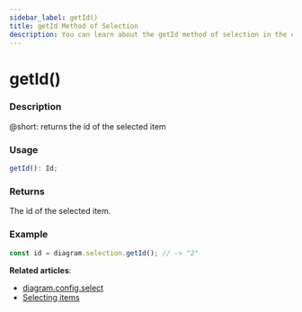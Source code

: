 ```yaml
---
sidebar_label: getId()
title: getId Method of Selection
description: You can learn about the getId method of selection in the documentation of the DHTMLX JavaScript Diagram library. Browse developer guides and API reference, try out code examples and live demos, and download a free 30-day evaluation version of DHTMLX Diagram.
---
```


# getId()

### Description

@short: returns the id of the selected item

### Usage

~~~js
getId(): Id;
~~~

### Returns

The id of the selected item.

### Example

~~~js
const id = diagram.selection.getId(); // -> "2"
~~~

**Related articles**:  
- [diagram.config.select](../../../api/diagram/select_property/)
- [Selecting items](../../../guides/manipulating_items/#selecting-items)
